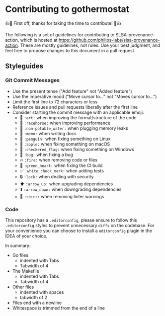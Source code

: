 # Contributing to gothermostat

:+1::tada: First off, thanks for taking the time to contribute! :tada::+1:

The following is a set of guidelines for contributing to SLSA-provenance-action, which is hosted at <https://github.com/philips-labs/slsa-provenance-action>. These are mostly guidelines, not rules. Use your best judgment, and feel free to propose changes to this document in a pull request.

## Styleguides

### Git Commit Messages

- Use the present tense ("Add feature" not "Added feature")
- Use the imperative mood ("Move cursor to..." not "Moves cursor to...")
- Limit the first line to 72 characters or less
- Reference issues and pull requests liberally after the first line
- Consider starting the commit message with an applicable emoji:
  - :art: `:art:` when improving the format/structure of the code
  - :racehorse: `:racehorse:` when improving performance
  - :non-potable_water: `:non-potable_water:` when plugging memory leaks
  - :memo: `:memo:` when writing docs
  - :penguin: `:penguin:` when fixing something on Linux
  - :apple: `:apple:` when fixing something on macOS
  - :checkered_flag: `:checkered_flag:` when fixing something on Windows
  - :bug: `:bug:` when fixing a bug
  - :fire: `:fire:` when removing code or files
  - :green_heart: `:green_heart:` when fixing the CI build
  - :white_check_mark: `:white_check_mark:` when adding tests
  - :lock: `:lock:` when dealing with security
  - :arrow_up: `:arrow_up:` when upgrading dependencies
  - :arrow_down: `:arrow_down:` when downgrading dependencies
  - :shirt: `:shirt:` when removing linter warnings

### Code

This repository has a `.editorconfig`, please ensure to follow this `.editorconfig` styles to prevent unnecessary `diffs` on the codebase. For your convenience you can choose to install a `editorconfig` plugin in the IDEA of your choice.

In summary:

- Go files
  - indented with Tabs
  - Tabwidth of 4
- The Makefile
  - indented with Tabs
  - Tabwidth of 4
- Other files
  - indented with spaces
  - tabwidth of 2
- Files end with a newline
- Whitespace is trimmed from the end of a line
